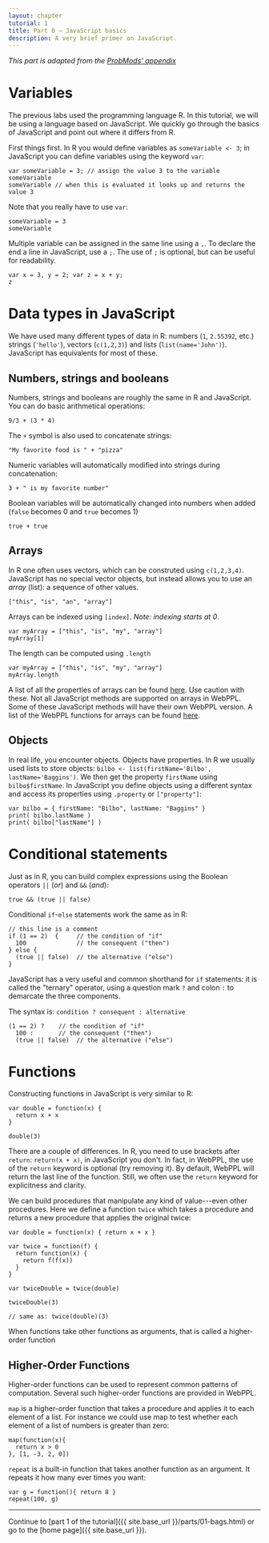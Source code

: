 ```yaml
---
layout: chapter
tutorial: 1
title: Part 0 — JavaScript basics
description: A very brief primer on JavaScript.
---
```


*This part is adapted from the [ProbMods' appendix](https://probmods.org/v2/chapters/13-appendix-js-basics.html)*


# Variables
The previous labs used the programming language R. In this tutorial, we will be using a language based on JavaScript. 
We quickly go through the basics of JavaScript and point out where it differs from R.

First things first.
In R you would define variables as `someVariable <- 3`; in JavaScript you can define variables using the keyword `var`:

~~~~
var someVariable = 3; // assign the value 3 to the variable someVariable
someVariable // when this is evaluated it looks up and returns the value 3
~~~~

<!-- (The `;` indicates that the line ends here; its use is optional.) -->
Note that you really have to use  `var`:

~~~
someVariable = 3
someVariable
~~~

Multiple variable can be assigned in the same line using a `,`.
To declare the end a line in JavaScript, use a `;`.
The use of `;` is optional, but can be useful for readability.

~~~~
var x = 3, y = 2; var z = x + y;
z
~~~~

# Data types in JavaScript
We have used many different types of data in R: numbers (`1`, `2.55392`, etc.) strings (`'hello'`), vectors (`c(1,2,3)`) and lists (`list(name='John')`). JavaScript has equivalents for most of these.

## Numbers, strings and booleans
Numbers, strings and booleans are roughly the same in R and JavaScript. You can do basic arithmetical operations:

~~~~
9/3 + (3 * 4)
~~~~

The `+` symbol is also used to concatenate strings:

~~~~
"My favorite food is " + "pizza"
~~~~

Numeric variables will automatically modified into strings during concatenation:

~~~~
3 + " is my favorite number"
~~~~

Boolean variables will be automatically changed into numbers when added (`false` becomes 0 and `true` becomes 1)

~~~~
true + true
~~~~

## Arrays
In R one often uses vectors, which can be construted using `c(1,2,3,4)`. JavaScript has no special vector objects, but instead allows you to use an *array* (list): a sequence of other values.

~~~~
["this", "is", "an", "array"]
~~~~

Arrays can be indexed using `[index]`.
*Note: indexing starts at 0*.

~~~~
var myArray = ["this", "is", "my", "array"]
myArray[1]
~~~~

The length can be computed using `.length`

~~~~
var myArray = ["this", "is", "my", "array"]
myArray.length
~~~~

A list of all the properties of arrays can be found [here](https://developer.mozilla.org/en-US/docs/Web/JavaScript/Reference/Global_Objects/Array/of).
Use caution with these.
Not all JavaScript methods are supported on arrays in WebPPL.
Some of these JavaScript methods will have their own WebPPL version.
A list of the WebPPL functions for arrays can be found [here](http://docs.webppl.org/en/master/functions/arrays.html).

## Objects
In real life, you encounter objects.
Objects have properties. 
In R we usually used lists to store objects: `bilbo <- list(firstName='Bilbo', lastName='Baggins')`. 
We then get the property `firstName` using `bilbo$firstName`.
In JavaScript you define objects using a different syntax and access its properties using `.property` or `["property"]`:

~~~~
var bilbo = { firstName: "Bilbo", lastName: "Baggins" }
print( bilbo.lastName )
print( bilbo["lastName"] )
~~~~


# Conditional statements

Just as in R, you can build complex expressions using the Boolean operators `||` (*or*) and `&&` (*and*):

~~~~
true && (true || false)
~~~~

Conditional `if`-`else` statements work the same as in R:

~~~~
// this line is a comment
if (1 == 2)  {     // the condition of "if"
  100              // the consequent ("then")
} else {
  (true || false)  // the alternative ("else")
}
~~~~

JavaScript has a very useful and common shorthand for `if` statements: it is called the "ternary" operator, using a question mark `?` and colon `:` to demarcate the three components.

The syntax is: `condition ? consequent : alternative`

~~~~
(1 == 2) ?    // the condition of "if"
  100 :       // the consequent ("then")
  (true || false)  // the alternative ("else")
~~~~

# Functions

Constructing functions in JavaScript is very similar to R:

~~~~
var double = function(x) {
  return x + x
}

double(3)
~~~~

There are a couple of differences. 
In R, you need to use brackets after `return`: `return(x + x)`, in JavaScript you don't.
In fact, in WebPPL, the use of the `return` keyword is optional (try removing it).
By default, WebPPL will return the last line of the function.
Still, we often use the `return` keyword for explicitness and clarity.

We can build procedures that manipulate any kind of value---even other procedures.
Here we define a function `twice` which takes a procedure and returns a new procedure that applies the original twice:

~~~~
var double = function(x) { return x + x }

var twice = function(f) {
  return function(x) {
    return f(f(x))
  }
}

var twiceDouble = twice(double)

twiceDouble(3)

// same as: twice(double)(3)
~~~~

When functions take other functions as arguments, that is called a higher-order function

## Higher-Order Functions

Higher-order functions can be used to represent common patterns of computation.
Several such higher-order functions are provided in WebPPL.

`map` is a higher-order function that takes a procedure and applies it to each element of a list.
For instance we could use map to test whether each element of a list of numbers is greater than zero:

~~~~
map(function(x){
  return x > 0
}, [1, -3, 2, 0])
~~~~

<!-- The `map` higher-order function can also be used to map a function of more than one argument over multiple lists, element by element.
For example, here is the MATLAB "dot-star" function (or ".*") written using `map2`, which maps over 2 lists at the same time:

~~~~
var dotStar = function(v1, v2){
  return map2(
    function(x,y){ return x * y },
    v1, v2)
}

dotStar([1,2,3], [4,5,6])
~~~~
 -->
`repeat` is a built-in function that takes another function as an argument. It repeats it how many ever times you want:

~~~~
var g = function(){ return 8 }
repeat(100, g)
~~~~

<hr />
Continue to [part 1 of the tutorial]({{ site.base_url }}/parts/01-bags.html) or go to the [home page]({{ site.base_url }}).

<!-- # Want to know more?
If you want to know more about Javascript, [JavaScript: The Good Parts](http://bdcampbell.net/javascript/book/javascript_the_good_parts.pdf) is an excellent introduction to the language.
Online tutorials can be found [here](http://www.w3schools.com/js/), [there](https://www.javascript.com), and [elsewhere](https://www.codeschool.com/learn/javascript). -->

<!-- Test your knowledge: [Exercises]({{site.baseurl}}/exercises/13-appendix-js-basics.html) -->
